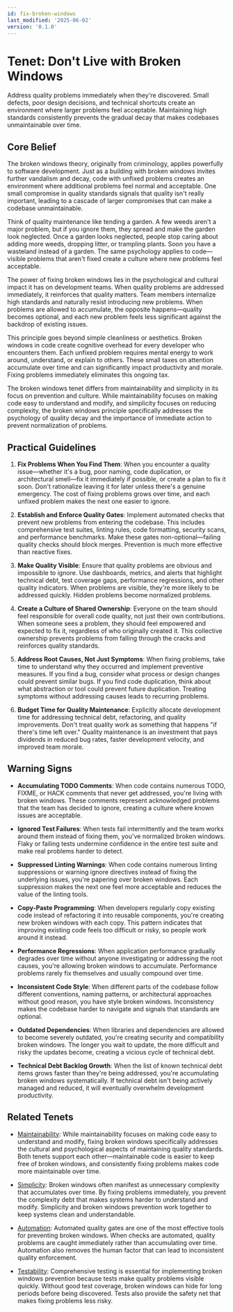 ```yaml
---
id: fix-broken-windows
last_modified: '2025-06-02'
version: '0.1.0'
---
```

# Tenet: Don't Live with Broken Windows

Address quality problems immediately when they're discovered. Small defects, poor
design decisions, and technical shortcuts create an environment where larger problems
feel acceptable. Maintaining high standards consistently prevents the gradual decay
that makes codebases unmaintainable over time.

## Core Belief

The broken windows theory, originally from criminology, applies powerfully to software
development. Just as a building with broken windows invites further vandalism and
decay, code with unfixed problems creates an environment where additional problems
feel normal and acceptable. One small compromise in quality standards signals that
quality isn't really important, leading to a cascade of larger compromises that can
make a codebase unmaintainable.

Think of quality maintenance like tending a garden. A few weeds aren't a major
problem, but if you ignore them, they spread and make the garden look neglected.
Once a garden looks neglected, people stop caring about adding more weeds, dropping
litter, or trampling plants. Soon you have a wasteland instead of a garden. The same
psychology applies to code—visible problems that aren't fixed create a culture where
new problems feel acceptable.

The power of fixing broken windows lies in the psychological and cultural impact it
has on development teams. When quality problems are addressed immediately, it
reinforces that quality matters. Team members internalize high standards and
naturally resist introducing new problems. When problems are allowed to accumulate,
the opposite happens—quality becomes optional, and each new problem feels less
significant against the backdrop of existing issues.

This principle goes beyond simple cleanliness or aesthetics. Broken windows in code
create cognitive overhead for every developer who encounters them. Each unfixed
problem requires mental energy to work around, understand, or explain to others.
These small taxes on attention accumulate over time and can significantly impact
productivity and morale. Fixing problems immediately eliminates this ongoing tax.

The broken windows tenet differs from maintainability and simplicity in its focus on
prevention and culture. While maintainability focuses on making code easy to
understand and modify, and simplicity focuses on reducing complexity, the broken
windows principle specifically addresses the psychology of quality decay and the
importance of immediate action to prevent normalization of problems.

## Practical Guidelines

1. **Fix Problems When You Find Them**: When you encounter a quality issue—whether
   it's a bug, poor naming, code duplication, or architectural smell—fix it
   immediately if possible, or create a plan to fix it soon. Don't rationalize
   leaving it for later unless there's a genuine emergency. The cost of fixing
   problems grows over time, and each unfixed problem makes the next one easier to
   ignore.

1. **Establish and Enforce Quality Gates**: Implement automated checks that prevent
   new problems from entering the codebase. This includes comprehensive test suites,
   linting rules, code formatting, security scans, and performance benchmarks. Make
   these gates non-optional—failing quality checks should block merges. Prevention
   is much more effective than reactive fixes.

1. **Make Quality Visible**: Ensure that quality problems are obvious and impossible
   to ignore. Use dashboards, metrics, and alerts that highlight technical debt,
   test coverage gaps, performance regressions, and other quality indicators. When
   problems are visible, they're more likely to be addressed quickly. Hidden
   problems become normalized problems.

1. **Create a Culture of Shared Ownership**: Everyone on the team should feel
   responsible for overall code quality, not just their own contributions. When
   someone sees a problem, they should feel empowered and expected to fix it,
   regardless of who originally created it. This collective ownership prevents
   problems from falling through the cracks and reinforces quality standards.

1. **Address Root Causes, Not Just Symptoms**: When fixing problems, take time to
   understand why they occurred and implement preventive measures. If you find a
   bug, consider what process or design changes could prevent similar bugs. If you
   find code duplication, think about what abstraction or tool could prevent future
   duplication. Treating symptoms without addressing causes leads to recurring
   problems.

1. **Budget Time for Quality Maintenance**: Explicitly allocate development time for
   addressing technical debt, refactoring, and quality improvements. Don't treat
   quality work as something that happens "if there's time left over." Quality
   maintenance is an investment that pays dividends in reduced bug rates, faster
   development velocity, and improved team morale.

## Warning Signs

- **Accumulating TODO Comments**: When code contains numerous TODO, FIXME, or HACK
  comments that never get addressed, you're living with broken windows. These
  comments represent acknowledged problems that the team has decided to ignore,
  creating a culture where known issues are acceptable.

- **Ignored Test Failures**: When tests fail intermittently and the team works
  around them instead of fixing them, you've normalized broken windows. Flaky or
  failing tests undermine confidence in the entire test suite and make real problems
  harder to detect.

- **Suppressed Linting Warnings**: When code contains numerous linting suppressions
  or warning ignore directives instead of fixing the underlying issues, you're
  papering over broken windows. Each suppression makes the next one feel more
  acceptable and reduces the value of the linting tools.

- **Copy-Paste Programming**: When developers regularly copy existing code instead
  of refactoring it into reusable components, you're creating new broken windows
  with each copy. This pattern indicates that improving existing code feels too
  difficult or risky, so people work around it instead.

- **Performance Regressions**: When application performance gradually degrades over
  time without anyone investigating or addressing the root causes, you're allowing
  broken windows to accumulate. Performance problems rarely fix themselves and
  usually compound over time.

- **Inconsistent Code Style**: When different parts of the codebase follow different
  conventions, naming patterns, or architectural approaches without good reason,
  you have style broken windows. Inconsistency makes the codebase harder to
  navigate and signals that standards are optional.

- **Outdated Dependencies**: When libraries and dependencies are allowed to become
  severely outdated, you're creating security and compatibility broken windows.
  The longer you wait to update, the more difficult and risky the updates become,
  creating a vicious cycle of technical debt.

- **Technical Debt Backlog Growth**: When the list of known technical debt items
  grows faster than they're being addressed, you're accumulating broken windows
  systematically. If technical debt isn't being actively managed and reduced, it
  will eventually overwhelm development productivity.

## Related Tenets

- [Maintainability](maintainability.md): While maintainability focuses on making
  code easy to understand and modify, fixing broken windows specifically addresses
  the cultural and psychological aspects of maintaining quality standards. Both
  tenets support each other—maintainable code is easier to keep free of broken
  windows, and consistently fixing problems makes code more maintainable over time.

- [Simplicity](simplicity.md): Broken windows often manifest as unnecessary
  complexity that accumulates over time. By fixing problems immediately, you
  prevent the complexity debt that makes systems harder to understand and modify.
  Simplicity and broken windows prevention work together to keep systems clean and
  understandable.

- [Automation](automation.md): Automated quality gates are one of the most
  effective tools for preventing broken windows. When checks are automated, quality
  problems are caught immediately rather than accumulating over time. Automation
  also removes the human factor that can lead to inconsistent quality enforcement.

- [Testability](testability.md): Comprehensive testing is essential for
  implementing broken windows prevention because tests make quality problems
  visible quickly. Without good test coverage, broken windows can hide for long
  periods before being discovered. Tests also provide the safety net that makes
  fixing problems less risky.
